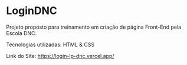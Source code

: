 # LoginDNC
Projeto proposto para treinamento em criação de página Front-End pela Escola DNC.

Tecnologias utilizadas: HTML & CSS

Link do Site: https://login-lp-dnc.vercel.app/
